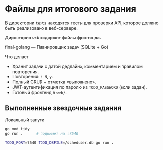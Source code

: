 # Файлы для итогового задания

В директории `tests` находятся тесты для проверки API, которое должно быть реализовано в веб-сервере.

Директория `web` содержит файлы фронтенда.

final-golang — Планировщик задач (SQLite + Go)

Что делает
- Хранит задачи с датой дедлайна, комментарием и правилом повторения.
- Повторения: `d N`, `y`.
- Полный CRUD + отметка «выполнено».
- JWT-аутентификация по паролю из `TODO_PASSWORD` (если задан).
- Готовый фронтенд в `web/`.

Выполненные звездочные задания
- 

Локальный запуск

```bash
go mod tidy
go run .      # поднимет на :7540

TODO_PORT=7540 TODO_DBFILE=/scheduler.db go run .
